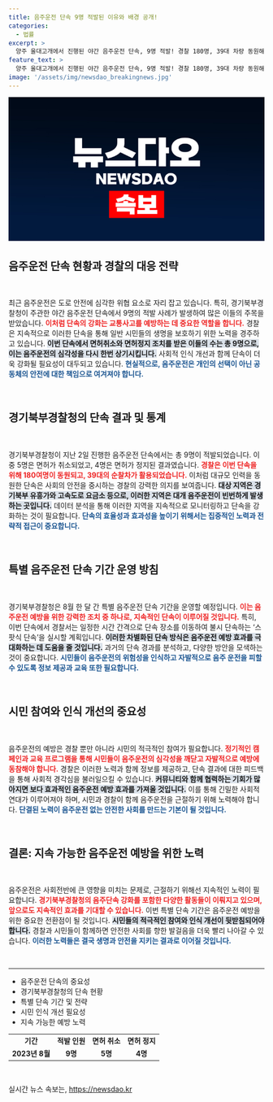 ```yaml
---
title: 음주운전 단속 9명 적발된 이유와 배경 공개!
categories:
  - 법률
excerpt: >
  양주 울대고개에서 진행된 야간 음주운전 단속, 9명 적발! 경찰 180명, 39대 차량 동원해 강력 대응. 계속되는 특별 단속으로 더욱 안전한 도로를 만들기 위한 노력이 이어진다! 클릭해서 자세한 내용을 확인하세요!
feature_text: >
  양주 울대고개에서 진행된 야간 음주운전 단속, 9명 적발! 경찰 180명, 39대 차량 동원해 강력 대응. 계속되는 특별 단속으로 더욱 안전한 도로를 만들기 위한 노력이 이어진다! 클릭해서 자세한 내용을 확인하세요!
image: '/assets/img/newsdao_breakingnews.jpg'
---
```


<p><img src="/assets/img/newsdao_breakingnews.jpg" alt="bookingtag 속보" /></p>

<h2 data-ke-size="size26">음주운전 단속 현황과 경찰의 대응 전략</h2>

<p data-ke-size="size16">&nbsp;</p>

<p data-ke-size="size16">최근 음주운전은 도로 안전에 심각한 위협 요소로 자리 잡고 있습니다. 특히, 경기북부경찰청이 주관한 야간 음주운전 단속에서 9명의 적발 사례가 발생하여 많은 이들의 주목을 받았습니다. <b><span style="color: #ee2323;">이처럼 단속의 강화는 교통사고를 예방하는 데 중요한 역할을 합니다.</span></b> 경찰은 지속적으로 이러한 단속을 통해 일반 시민들의 생명을 보호하기 위한 노력을 경주하고 있습니다. <b><span style="background-color: #21538527;">이번 단속에서 면허취소와 면허정지 조치를 받은 이들의 수는 총 9명으로, 이는 음주운전의 심각성을 다시 한번 상기시킵니다.</span></b> 사회적 인식 개선과 함께 단속이 더욱 강화될 필요성이 대두되고 있습니다. <b><span style="color: #1a5490;">현실적으로, 음주운전은 개인의 선택이 아닌 공동체의 안전에 대한 책임으로 여겨져야 합니다.</span></b></p>

<p data-ke-size="size16">&nbsp;</p>

<h2 data-ke-size="size26">경기북부경찰청의 단속 결과 및 통계</h2>

<p data-ke-size="size16">&nbsp;</p>

<p data-ke-size="size16">경기북부경찰청이 지난 2일 진행한 음주운전 단속에서는 총 9명이 적발되었습니다. 이 중 5명은 면허가 취소되었고, 4명은 면허가 정지된 결과였습니다. <b><span style="color: #ee2323;">경찰은 이번 단속을 위해 180여명이 동원되고, 39대의 순찰차가 활용되었습니다.</span></b> 이처럼 대규모 인력을 동원한 단속은 사회의 안전을 중시하는 경찰의 강력한 의지를 보여줍니다. <b><span style="background-color: #21538527;">대상 지역은 경기북부 유흥가와 고속도로 요금소 등으로, 이러한 지역은 대개 음주운전이 빈번하게 발생하는 곳입니다.</span></b> 데이터 분석을 통해 이러한 지역을 지속적으로 모니터링하고 단속을 강화하는 것이 필요합니다. <b><span style="color: #1a5490;">단속의 효율성과 효과성을 높이기 위해서는 집중적인 노력과 전략적 접근이 중요합니다.</span></b></p>

<p data-ke-size="size16">&nbsp;</p>

<h2 data-ke-size="size26">특별 음주운전 단속 기간 운영 방침</h2>

<p data-ke-size="size16">&nbsp;</p>

<p data-ke-size="size16">경기북부경찰청은 8월 한 달 간 특별 음주운전 단속 기간을 운영할 예정입니다. <b><span style="color: #ee2323;">이는 음주운전 예방을 위한 강력한 조치 중 하나로, 지속적인 단속이 이루어질 것입니다.</span></b> 특히, 이번 단속에서 경찰서는 일정한 시간 간격으로 단속 장소를 이동하여 불시 단속하는 ‘스팟식 단속’을 실시할 계획입니다. <b><span style="background-color: #21538527;">이러한 차별화된 단속 방식은 음주운전 예방 효과를 극대화하는 데 도움을 줄 것입니다.</span></b> 과거의 단속 경과를 분석하고, 다양한 방안을 모색하는 것이 중요합니다. <b><span style="color: #1a5490;">시민들이 음주운전의 위험성을 인식하고 자발적으로 음주 운전을 피할 수 있도록 정보 제공과 교육 또한 필요합니다.</span></b></p>

<p data-ke-size="size16">&nbsp;</p>

<h2 data-ke-size="size26">시민 참여와 인식 개선의 중요성</h2>

<p data-ke-size="size16">&nbsp;</p>

<p data-ke-size="size16">음주운전의 예방은 경찰 뿐만 아니라 시민의 적극적인 참여가 필요합니다. <b><span style="color: #ee2323;">정기적인 캠페인과 교육 프로그램을 통해 시민들이 음주운전의 심각성을 깨닫고 자발적으로 예방에 동참해야 합니다.</span></b> 경찰은 이러한 노력과 함께 정보를 제공하고, 단속 결과에 대한 피드백을 통해 사회적 경각심을 불러일으킬 수 있습니다. <b><span style="background-color: #21538527;">커뮤니티와 함께 협력하는 기회가 많아지면 보다 효과적인 음주운전 예방 효과를 가져올 것입니다.</span></b> 이를 통해 긴밀한 사회적 연대가 이루어져야 하며, 시민과 경찰이 함께 음주운전을 근절하기 위해 노력해야 합니다. <b><span style="color: #1a5490;">단결된 노력이 음주운전 없는 안전한 사회를 만드는 기본이 될 것입니다.</span></b></p>

<p data-ke-size="size16">&nbsp;</p>

<h2 data-ke-size="size26">결론: 지속 가능한 음주운전 예방을 위한 노력</h2>

<p data-ke-size="size16">&nbsp;</p>

<p data-ke-size="size16">음주운전은 사회전반에 큰 영향을 미치는 문제로, 근절하기 위해선 지속적인 노력이 필요합니다. <b><span style="color: #ee2323;">경기북부경찰청의 음주단속 강화를 포함한 다양한 활동들이 이뤄지고 있으며, 앞으로도 지속적인 효과를 기대할 수 있습니다.</span></b> 이번 특별 단속 기간은 음주운전 예방을 위한 중요한 전환점이 될 것입니다. <b><span style="background-color: #21538527;">시민들의 적극적인 참여와 인식 개선이 뒷받침되어야 합니다.</span></b> 경찰과 시민들이 함께하면 안전한 사회를 향한 발걸음을 더욱 빨리 나아갈 수 있습니다. <b><span style="color: #1a5490;">이러한 노력들은 결국 생명과 안전을 지키는 결과로 이어질 것입니다.</span></b></p>

<p data-ke-size="size16">&nbsp;</p>

<hr />

<ul>
  <li>음주운전 단속의 중요성</li>
  <li>경기북부경찰청의 단속 현황</li>
  <li>특별 단속 기간 및 전략</li>
  <li>시민 인식 개선 필요성</li>
  <li>지속 가능한 예방 노력</li>
</ul>

<table>
  <tr>
    <td style="text-align: center; height: 17px;"><b>기간</b></td>
    <td style="text-align: center; height: 17px;"><b>적발 인원</b></td>
    <td style="text-align: center; height: 17px;"><b>면허 취소</b></td>
    <td style="text-align: center; height: 17px;"><b>면허 정지</b></td>
  </tr>
  <tr>
    <td style="text-align: center; height: 17px;"><b>2023년 8월</b></td>
    <td style="text-align: center; height: 17px;"><b>9명</b></td>
    <td style="text-align: center; height: 17px;"><b>5명</b></td>
    <td style="text-align: center; height: 17px;"><b>4명</b></td>
  </tr>
</table>

<p data-ke-size="size16">&nbsp;</p>
실시간 뉴스 속보는, <a href="https://newsdao.kr" rel="dofollow">https://newsdao.kr</a>



